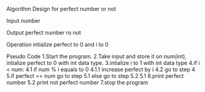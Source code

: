 Algorithm Design for perfect number or not

Input
number

Output
perfect number ro not

Operation
intialize perfect to 0 and i to 0

Pseudo Code
1.Start the program.
2.Take input and store it on num(int), intialize perfect to 0 with int data type.
3.intialize i to 1 with int data type
4.if i < num: 4.1 if num % i equals to 0 4.1.1 increase perfect by i 4.2 go to step 4
5.if perfect == num go to step 5.1 else go to step 5.2 5.1 6.print perfect number 5.2 print not perfect number
7.stop the program
